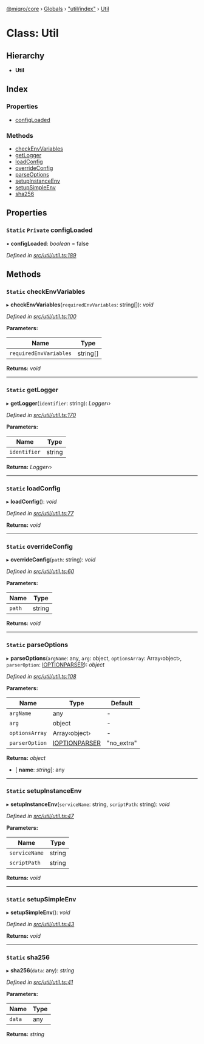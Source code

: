 [@miqro/core](../README.md) › [Globals](../globals.md) › ["util/index"](../modules/_util_index_.md) › [Util](_util_index_.util.md)

# Class: Util

## Hierarchy

* **Util**

## Index

### Properties

* [configLoaded](_util_index_.util.md#static-private-configloaded)

### Methods

* [checkEnvVariables](_util_index_.util.md#static-checkenvvariables)
* [getLogger](_util_index_.util.md#static-getlogger)
* [loadConfig](_util_index_.util.md#static-loadconfig)
* [overrideConfig](_util_index_.util.md#static-overrideconfig)
* [parseOptions](_util_index_.util.md#static-parseoptions)
* [setupInstanceEnv](_util_index_.util.md#static-setupinstanceenv)
* [setupSimpleEnv](_util_index_.util.md#static-setupsimpleenv)
* [sha256](_util_index_.util.md#static-sha256)

## Properties

### `Static` `Private` configLoaded

▪ **configLoaded**: *boolean* = false

*Defined in [src/util/util.ts:189](https://github.com/claukers/miqro-core/blob/6562042/src/util/util.ts#L189)*

## Methods

### `Static` checkEnvVariables

▸ **checkEnvVariables**(`requiredEnvVariables`: string[]): *void*

*Defined in [src/util/util.ts:100](https://github.com/claukers/miqro-core/blob/6562042/src/util/util.ts#L100)*

**Parameters:**

Name | Type |
------ | ------ |
`requiredEnvVariables` | string[] |

**Returns:** *void*

___

### `Static` getLogger

▸ **getLogger**(`identifier`: string): *Logger‹›*

*Defined in [src/util/util.ts:170](https://github.com/claukers/miqro-core/blob/6562042/src/util/util.ts#L170)*

**Parameters:**

Name | Type |
------ | ------ |
`identifier` | string |

**Returns:** *Logger‹›*

___

### `Static` loadConfig

▸ **loadConfig**(): *void*

*Defined in [src/util/util.ts:77](https://github.com/claukers/miqro-core/blob/6562042/src/util/util.ts#L77)*

**Returns:** *void*

___

### `Static` overrideConfig

▸ **overrideConfig**(`path`: string): *void*

*Defined in [src/util/util.ts:60](https://github.com/claukers/miqro-core/blob/6562042/src/util/util.ts#L60)*

**Parameters:**

Name | Type |
------ | ------ |
`path` | string |

**Returns:** *void*

___

### `Static` parseOptions

▸ **parseOptions**(`argName`: any, `arg`: object, `optionsArray`: Array‹object›, `parserOption`: [IOPTIONPARSER](../modules/_util_util_.md#ioptionparser)): *object*

*Defined in [src/util/util.ts:108](https://github.com/claukers/miqro-core/blob/6562042/src/util/util.ts#L108)*

**Parameters:**

Name | Type | Default |
------ | ------ | ------ |
`argName` | any | - |
`arg` | object | - |
`optionsArray` | Array‹object› | - |
`parserOption` | [IOPTIONPARSER](../modules/_util_util_.md#ioptionparser) | "no_extra" |

**Returns:** *object*

* \[ **name**: *string*\]: any

___

### `Static` setupInstanceEnv

▸ **setupInstanceEnv**(`serviceName`: string, `scriptPath`: string): *void*

*Defined in [src/util/util.ts:47](https://github.com/claukers/miqro-core/blob/6562042/src/util/util.ts#L47)*

**Parameters:**

Name | Type |
------ | ------ |
`serviceName` | string |
`scriptPath` | string |

**Returns:** *void*

___

### `Static` setupSimpleEnv

▸ **setupSimpleEnv**(): *void*

*Defined in [src/util/util.ts:43](https://github.com/claukers/miqro-core/blob/6562042/src/util/util.ts#L43)*

**Returns:** *void*

___

### `Static` sha256

▸ **sha256**(`data`: any): *string*

*Defined in [src/util/util.ts:41](https://github.com/claukers/miqro-core/blob/6562042/src/util/util.ts#L41)*

**Parameters:**

Name | Type |
------ | ------ |
`data` | any |

**Returns:** *string*
